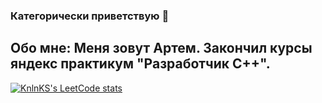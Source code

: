 ### Категорически приветствую 👋
## Обо мне: Меня зовут Артем. Закончил курсы яндекс практикум "Разработчик С++". 
[![KnlnKS's LeetCode stats](https://leetcode-stats-six.vercel.app/api?username=Inoplanet)](https://github.com/KnlnKS/leetcode-stats)

<!--
**UserUmbasa/UserUmbasa** is a ✨ _special_ ✨ repository because its `README.md` (this file) appears on your GitHub profile.

Here are some ideas to get you started:

- 🔭 I’m currently working on ...
- 🌱 I’m currently learning ...
- 👯 I’m looking to collaborate on ...
- 🤔 I’m looking for help with ...
- 💬 Ask me about ...
- 📫 How to reach me: ...
- 😄 Pronouns: ...
- ⚡ Fun fact: ...
-->
